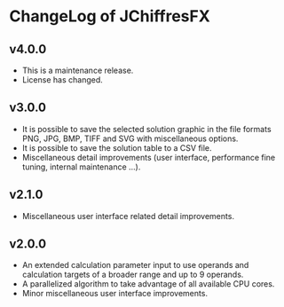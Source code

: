# ChangeLog of JChiffresFX

## v4.0.0

*   This is a maintenance release.
*   License has changed.

## v3.0.0

*   It is possible to save the selected solution graphic in the file formats PNG, JPG, BMP, TIFF and SVG with miscellaneous options.
*   It is possible to save the solution table to a CSV file.
*   Miscellaneous detail improvements (user interface, performance fine tuning, internal maintenance …).

## v2.1.0

*   Miscellaneous user interface related detail improvements.

## v2.0.0

*   An extended calculation parameter input to use operands and calculation targets of a broader range and up to 9 operands.
*   A parallelized algorithm to take advantage of all available CPU cores.
*   Minor miscellaneous user interface improvements.
